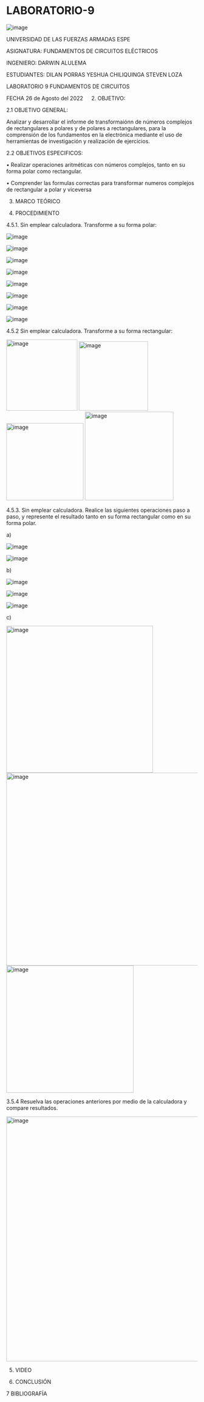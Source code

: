 # LABORATORIO-9

![image](https://user-images.githubusercontent.com/104999420/186796132-83df057d-8ef1-4439-93f3-edcd22ccbbb1.png)

UNIVERSIDAD DE LAS FUERZAS ARMADAS
ESPE

ASIGNATURA:
FUNDAMENTOS DE CIRCUITOS ELÉCTRICOS

INGENIERO:
 DARWIN ALULEMA

ESTUDIANTES:
DILAN PORRAS
YESHUA CHILIQUINGA
STEVEN LOZA

LABORATORIO 9 FUNDAMENTOS DE CIRCUITOS 

FECHA
26 de Agosto del 2022
 
2.	OBJETIVO:

2.1	OBJETIVO GENERAL: 

Analizar y desarrollar el informe de transformaiónn de números complejos de rectangulares a polares y de polares a rectangulares, para la comprensión de los fundamentos en la electrónica mediante el uso de herramientas de investigación y realización de ejercicios.

2.2	OBJETIVOS ESPECIFICOS:


•	Realizar operaciones aritméticas con números complejos, tanto en su forma polar como rectangular.


•	Comprender las formulas correctas para transformar numeros complejos de rectangular a polar y viceversa


3. MARCO TEÓRICO



4. PROCEDIMIENTO

4.5.1. Sin emplear calculadora. Transforme a su forma polar:

![image](https://user-images.githubusercontent.com/104863870/186797720-be691f7c-54dd-4421-b7f4-7226c678f63f.png)

![image](https://user-images.githubusercontent.com/104863870/186801365-bd8a4f83-f510-419c-9b2e-7b138329135f.png)

![image](https://user-images.githubusercontent.com/104863870/186797793-11128be5-19c7-4c77-b5a0-5e8f4ce52748.png)

![image](https://user-images.githubusercontent.com/104863870/186797803-2efb5c50-a8c8-4785-84c3-b90e8f2cfb8e.png)

![image](https://user-images.githubusercontent.com/104863870/186797812-5c3cff54-88c4-4e2d-ac32-975674f94850.png)

![image](https://user-images.githubusercontent.com/104863870/186797829-330eb300-7e05-4eaa-9574-b8279a86644d.png)

![image](https://user-images.githubusercontent.com/104863870/186797837-9274c7ed-37b1-4f08-8fe1-62b80eddb483.png)

![image](https://user-images.githubusercontent.com/104863870/186797857-3b11fe1e-e810-4405-b6b4-2479148c7bb5.png)

4.5.2 Sin emplear calculadora. Transforme a su forma rectangular:

<img width="187" alt="image" src="https://user-images.githubusercontent.com/104999420/186803581-f02d66a0-1ba2-4bd1-922e-155f40866c34.png">

<img width="182" alt="image" src="https://user-images.githubusercontent.com/104999420/186803599-5a52c982-46a2-4ade-8f0f-a707e0ceda50.png">

<img width="203" alt="image" src="https://user-images.githubusercontent.com/104999420/186803618-81bb6bc7-f3ac-42ff-9ef6-98040f9b1e1f.png">

<img width="233" alt="image" src="https://user-images.githubusercontent.com/104999420/186803646-43b34812-ce28-4ceb-8a13-a078f414cdd8.png">

4.5.3. Sin emplear calculadora. Realice las siguientes operaciones paso a paso, y represente el resultado tanto en su forma rectangular como en su forma polar.

a) 

![image](https://user-images.githubusercontent.com/105320981/186804041-14da53ea-f64a-4539-9be2-2ac5e484c26d.png)

![image](https://user-images.githubusercontent.com/105320981/186804100-c5a7ad61-09ba-4504-b444-c8215e85b8ae.png)


b)

![image](https://user-images.githubusercontent.com/104863870/186803793-a7e85ef8-113a-4437-9ad6-a1fcf999adbf.png)

![image](https://user-images.githubusercontent.com/104863870/186803811-fad7c268-871d-43c0-b9ff-4e73dedfce49.png)

![image](https://user-images.githubusercontent.com/104863870/186803831-783bbe86-4881-4c5b-b6c5-10c0706dce1d.png)

c)

<img width="386" alt="image" src="https://user-images.githubusercontent.com/104999420/186804251-6379db4b-2c12-4601-92dd-6c9b13f99234.png">

<img width="507" alt="image" src="https://user-images.githubusercontent.com/104999420/186804297-ebcbe8f7-757b-4b04-baf5-5a2cdf604dee.png">

<img width="335" alt="image" src="https://user-images.githubusercontent.com/104999420/186804321-d6df010e-7473-44dd-9b6c-29c9eba7c0f9.png">

3.5.4 Resuelva las operaciones anteriores por medio de la calculadora y compare resultados.

<img width="644" alt="image" src="https://user-images.githubusercontent.com/104999420/186804374-3ee69bba-7def-47dc-a249-4fc4408a1080.png">


5. VIDEO


6. CONCLUSIÓN

7 BIBLIOGRAFÍA

